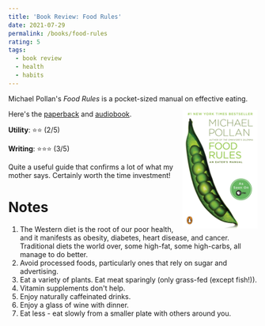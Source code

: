```yaml
---
title: 'Book Review: Food Rules'
date: 2021-07-29
permalink: /books/food-rules
rating: 5
tags:
  - book review
  - health
  - habits
---
```


Michael Pollan's *Food Rules* is a pocket-sized manual on effective eating.

<img align="right" width="30%" src="/images/books/food_rules.jpg">

Here's the [paperback](https://amzn.to/3rFpsxn) and [audiobook](https://amzn.to/3l84xlh).

**Utility**: ⭐⭐ (2/5)

**Writing**: ⭐⭐⭐ (3/5)

Quite a useful guide that confirms a lot of what my mother says. Certainly worth the time investment!

Notes
===

1. The Western diet is the root of our poor health, and it manifests as obesity, diabetes, heart disease, and cancer. Traditional diets the world over, some high-fat, some high-carbs, all manage to do better.
2. Avoid processed foods, particularly ones that rely on sugar and advertising.
3. Eat a variety of plants. Eat meat sparingly (only grass-fed (except fish!)).
4. Vitamin supplements don't help.
5. Enjoy naturally caffeinated drinks.
6. Enjoy a glass of wine with dinner.
7. Eat less - eat slowly from a smaller plate with others around you.

